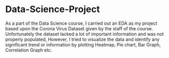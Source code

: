 # Data-Science-Project
As a part of the Data Science course, I carried out an EDA as my project based upon the Corona Virus Dataset given by the staff of the course. Unfortunately the dataset lacked a lot of important information and was not properly populated, However, I tried to visualize the data and identify any significant trend or information by plotting Heatmap, Pie chart, Bar Graph, Correlation Graph etc. 
